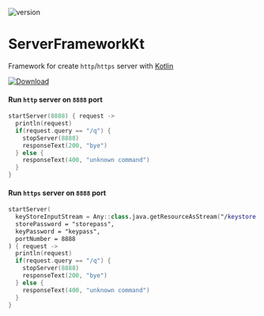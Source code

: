 ![version](https://img.shields.io/static/v1?label=version&message=0.0.1-1&labelColor=212121&color=2962ff&style=flat)

# ServerFrameworkKt
Framework for create `http`/`https` server with [Kotlin](https://kotlinlang.org/)

[![Download](https://api.bintray.com/packages/stnlprjcts/remote/server.framework.kt/images/download.svg)](https://bintray.com/stnlprjcts/remote/server.framework.kt/_latestVersion)

#### Run `http` server on `8888` port

```kotlin
startServer(8888) { request ->
  println(request)
  if(request.query == "/q") {
    stopServer(8888)
    responseText(200, "bye")
  } else {
  	responseText(400, "unknown command")
  }
}
```

#### Run `https` server on `8888` port

```kotlin
startServer(
  keyStoreInputStream = Any::class.java.getResourceAsStream("/keystore.jks"),
  storePassword = "storepass",
  keyPassword = "keypass",
  portNumber = 8888
) { request ->
  println(request)
  if(request.query == "/q") {
    stopServer(8888)
    responseText(200, "bye")
  } else {
  	responseText(400, "unknown command")
  }
}
```
